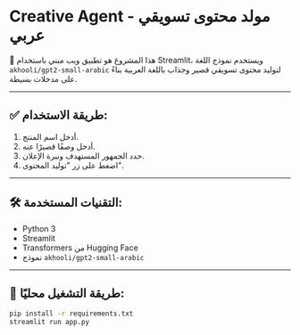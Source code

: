 # Creative Agent - مولد محتوى تسويقي عربي

🎯 هذا المشروع هو تطبيق ويب مبني باستخدام Streamlit، ويستخدم نموذج اللغة `akhooli/gpt2-small-arabic` لتوليد محتوى تسويقي قصير وجذاب باللغة العربية بناءً على مدخلات بسيطة.

---

## ✅ طريقة الاستخدام:

1. أدخل اسم المنتج.
2. أدخل وصفًا قصيرًا عنه.
3. حدد الجمهور المستهدف ونبرة الإعلان.
4. اضغط على زر "توليد المحتوى".

---

## 🛠️ التقنيات المستخدمة:

- Python 3
- Streamlit
- Transformers من Hugging Face
- نموذج `akhooli/gpt2-small-arabic`

---

## 🚀 طريقة التشغيل محليًا:

```bash
pip install -r requirements.txt
streamlit run app.py
